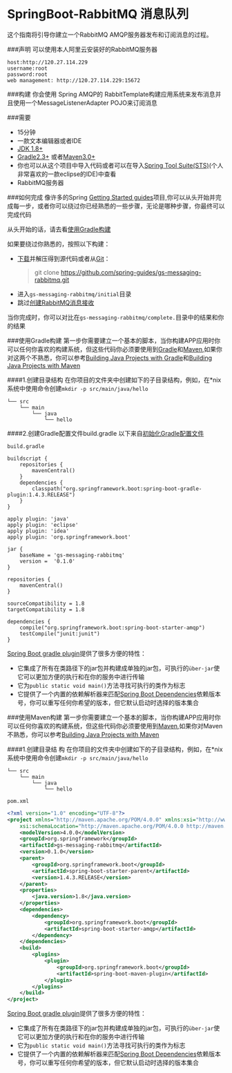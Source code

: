 # SpringBoot-RabbitMQ 消息队列

这个指南将引导你建立一个RabbitMQ AMQP服务器发布和订阅消息的过程。

###声明
可以使用本人阿里云安装好的RabbitMQ服务器
	
	host:http://120.27.114.229
	username:root
	password:root
	web management: http://120.27.114.229:15672

###构建
你会使用 Spring AMQP的 RabbitTemplate构建应用系统来发布消息并且使用一个MessageListenerAdapter POJO来订阅消息

###需要
* 15分钟
* 一款文本编辑器或者IDE
* [JDK 1.8+](http://www.oracle.com/technetwork/java/javase/downloads/index.html)
* [Gradle2.3+](http://www.gradle.org/downloads) 或者[Maven3.0+](http://maven.apache.org/download.cgi)
* 你也可以从这个项目中导入代码或者可以在导入[Spring Tool Suite(STS)](https://spring.io/guides/gs/sts)(个人非常喜欢的一款eclipse的IDE)中查看
* RabbitMQ服务器

###如何完成
像许多的Spring [Getting Started guides](https://spring.io/guides)项目,你可以从头开始并完成每一步，或者你可以绕过你已经熟悉的一些步骤，无论是哪种步骤，你最终可以完成代码

从头开始的话，请去看[使用Gradle构建](https://spring.io/guides/gs/messaging-rabbitmq/#scratch)

如果要绕过你熟悉的，按照以下构建：

* [下载](https://github.com/spring-guides/gs-messaging-rabbitmq/archive/master.zip)并解压得到源代码或者从[Git](https://spring.io/understanding/Git)：
	>git clone https://github.com/spring-guides/gs-messaging-rabbitmq.git
* 进入`gs-messaging-rabbitmq/initial`目录
* 跳过[创建RabbitMQ消息接收]()

当你完成时，你可以对比在`gs-messaging-rabbitmq/complete.`目录中的结果和你的结果

###使用Gradle构建
第一步你需要建立一个基本的脚本，当你构建APP应用时你可以任何你喜欢的构建系统，但这些代码你必须要使用到[Gradle](http://gradle.org/)和[Maven](https://maven.apache.org/),如果你对这两个不熟悉，你可以参考[Building Java Projects with Gradle](https://spring.io/guides/gs/gradle)和[Building Java Projects with Maven](https://spring.io/guides/gs/maven)

####1.创建目录结构
在你项目的文件夹中创建如下的子目录结构，例如，在*nix系统中使用命令创建`mkdir -p src/main/java/hello`

	└── src
	    └── main
	        └── java
	            └── hello

####2.创建Gradle配置文件build.gradle
以下来自[初始化Gradle配置文件](https://github.com/silence940109/SpringBoot-RabbitMQ/blob/master/build.gradle)

`build.gradle`

	buildscript {
	    repositories {
	        mavenCentral()
	    }
	    dependencies {
	        classpath("org.springframework.boot:spring-boot-gradle-plugin:1.4.3.RELEASE")
	    }
	}
	
	apply plugin: 'java'
	apply plugin: 'eclipse'
	apply plugin: 'idea'
	apply plugin: 'org.springframework.boot'
	
	jar {
	    baseName = 'gs-messaging-rabbitmq'
	    version =  '0.1.0'
	}
	
	repositories {
	    mavenCentral()
	}
	
	sourceCompatibility = 1.8
	targetCompatibility = 1.8
	
	dependencies {
	    compile("org.springframework.boot:spring-boot-starter-amqp")
	    testCompile("junit:junit")
	}

[Spring Boot gradle plugin](https://github.com/spring-projects/spring-boot/tree/master/spring-boot-tools/spring-boot-gradle-plugin)提供了很多方便的特性：

* 它集成了所有在类路径下的jar包并构建成单独的jar包，可执行的`über-jar`使它可以更加方便的执行和在你的服务中进行传输
* 它为`public static void main()`方法寻找可执行的类作为标志
* 它提供了一个内置的依赖解析器来匹配[Spring Boot Dependencies](https://github.com/spring-projects/spring-boot/blob/master/spring-boot-dependencies/pom.xml)依赖版本号，你可以重写任何你希望的版本，但它默认启动时选择的版本集合

###使用Maven构建
第一步你需要建立一个基本的脚本，当你构建APP应用时你可以任何你喜欢的构建系统，但这些代码你必须要使用到[Maven](https://maven.apache.org/),如果你对Maven不熟悉，你可以参考[Building Java Projects with Maven](https://spring.io/guides/gs/maven)

####1.创建目录结	构
在你项目的文件夹中创建如下的子目录结构，例如，在*nix系统中使用命令创建`mkdir -p src/main/java/hello`

	└── src
	    └── main
	        └── java
	            └── hello

`pom.xml`

```xml
<?xml version="1.0" encoding="UTF-8"?>
<project xmlns="http://maven.apache.org/POM/4.0.0" xmlns:xsi="http://www.w3.org/2001/XMLSchema-instance"
    xsi:schemaLocation="http://maven.apache.org/POM/4.0.0 http://maven.apache.org/xsd/maven-4.0.0.xsd">
    <modelVersion>4.0.0</modelVersion>
    <groupId>org.springframework</groupId>
    <artifactId>gs-messaging-rabbitmq</artifactId>
    <version>0.1.0</version>
    <parent>
        <groupId>org.springframework.boot</groupId>
        <artifactId>spring-boot-starter-parent</artifactId>
        <version>1.4.3.RELEASE</version>
    </parent>
    <properties>
        <java.version>1.8</java.version>
    </properties>
    <dependencies>
        <dependency>
            <groupId>org.springframework.boot</groupId>
            <artifactId>spring-boot-starter-amqp</artifactId>
        </dependency>
    </dependencies>
    <build>
        <plugins>
            <plugin>
                <groupId>org.springframework.boot</groupId>
                <artifactId>spring-boot-maven-plugin</artifactId>
            </plugin>
        </plugins>
    </build>
</project>
``` 
[Spring Boot gradle plugin](https://github.com/spring-projects/spring-boot/tree/master/spring-boot-tools/spring-boot-gradle-plugin)提供了很多方便的特性：

* 它集成了所有在类路径下的jar包并构建成单独的jar包，可执行的`über-jar`使它可以更加方便的执行和在你的服务中进行传输
* 它为`public static void main()`方法寻找可执行的类作为标志
* 它提供了一个内置的依赖解析器来匹配[Spring Boot Dependencies](https://github.com/spring-projects/spring-boot/blob/master/spring-boot-dependencies/pom.xml)依赖版本号，你可以重写任何你希望的版本，但它默认启动时选择的版本集合
